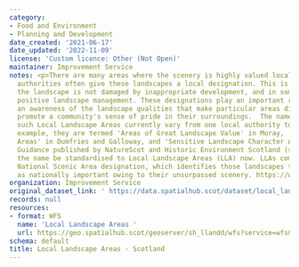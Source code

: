 ```yaml
---
category:
- Food and Environment
- Planning and Development
date_created: '2021-06-17'
date_updated: '2022-11-09'
license: 'Custom licence: Other (Not Open)'
maintainer: Improvement Service
notes: <p>There are many areas where the scenery is highly valued locally and local
  authorities often give these landscapes a local designation. This is to ensure that
  the landscape is not damaged by inappropriate development, and in some cases encourage
  positive landscape management. These designations play an important role in developing
  an awareness of the landscape qualities that make particular areas distinctive and
  promote a community's sense of pride in their surroundings.  The names used for
  such Local Landscape Areas currently vary from one local authority to another. For
  example, they are termed 'Areas of Great Landscape Value' in Moray, 'Special Landscape
  Areas' in Dumfries and Galloway, and 'Sensitive Landscape Character Areas' in Ayrshire.
  Guidance published by NatureScot and Historic Environment Scotland (see below) suggests
  the name be standardised to Local Landscape Areas (LLA) now. LLAs complement the
  National Scenic Area designation, which identifies those landscapes that are seen
  as nationally important owing to their unsurpassed scenery. https://www.nature.scot/professional-advice/protected-areas-and-species/protected-areas/local-designations/local-landscape-areas</p>
organization: Improvement Service
original_dataset_link: ' https://data.spatialhub.scot/dataset/local_landscape_areas-is'
records: null
resources:
- format: WFS
  name: 'Local Landscape Areas '
  url: https://geo.spatialhub.scot/geoserver/sh_llandd/wfs?service=wfs&typeName=sh_llandd:pub_llandd
schema: default
title: Local Landscape Areas - Scotland
---
```

